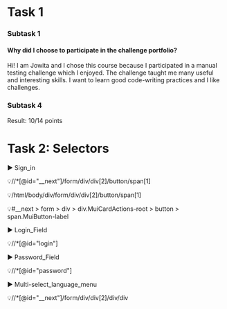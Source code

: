 # Task 1
### Subtask 1
#### Why did I choose to participate in the challenge portfolio?
Hi! I am Jowita and I chose this course because I participated in a manual testing challenge which I enjoyed. 
The challenge taught me many useful and interesting skills. 
I want to learn good code-writing practices and I like challenges.
### Subtask 4
Result: 10/14 points 
# Task 2: Selectors
▶️ Sign_in 

💡//*[@id="__next"]/form/div/div[2]/button/span[1]

💡/html/body/div/form/div/div[2]/button/span[1]

💡#__next > form > div > div.MuiCardActions-root > button > span.MuiButton-label


▶️ Login_Field

💡//*[@id="login"]

▶️ Password_Field

💡//*[@id="password"]

▶️ Multi-select_language_menu

💡//*[@id="__next"]/form/div/div[2]/div/div

